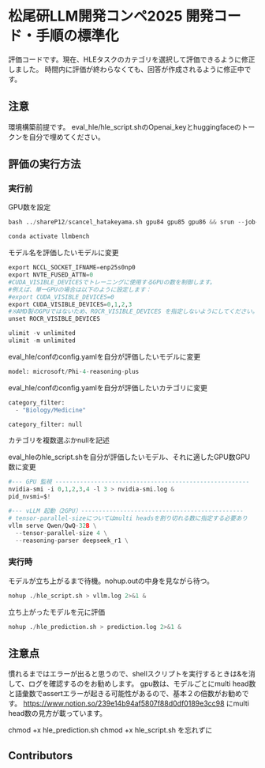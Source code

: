 # 松尾研LLM開発コンペ2025 開発コード・手順の標準化

評価コードです。現在、HLEタスクのカテゴリを選択して評価できるように修正しました。
時間内に評価が終わらなくても、回答が作成されるように修正中です。

## 注意
環境構築前提です。
eval_hle/hle_script.shのOpenai_keyとhuggingfaceのトークンを自分で埋めてください。


## 評価の実行方法
### 実行前
GPU数を設定
```python
bash ../shareP12/scancel_hatakeyama.sh gpu84 gpu85 gpu86 && srun --job-name=evaluate --partition P12 --nodes=1 --nodelist osk-gpu[86] --gpus-per-node=1 --time=12:00:00 --pty bash -i
```
```python
conda activate llmbench
```

モデル名を評価したいモデルに変更
```python
export NCCL_SOCKET_IFNAME=enp25s0np0
export NVTE_FUSED_ATTN=0
#CUDA_VISIBLE_DEVICESでトレーニングに使用するGPUの数を制御します。
#例えば、単一GPUの場合は以下のように設定します：
#export CUDA_VISIBLE_DEVICES=0
export CUDA_VISIBLE_DEVICES=0,1,2,3
#※AMD製のGPUではないため、ROCR_VISIBLE_DEVICES を指定しないようにしてください。指定するとエラーになります。
unset ROCR_VISIBLE_DEVICES

ulimit -v unlimited
ulimit -m unlimited
```
eval_hle/confのconfig.yamlを自分が評価したいモデルに変更
```python
model: microsoft/Phi-4-reasoning-plus
```

eval_hle/confのconfig.yamlを自分が評価したいカテゴリに変更
```python
category_filter:
  - "Biology/Medicine"
```
```python
category_filter: null
```
カテゴリを複数選ぶかnullを記述

eval_hleのhle_script.shを自分が評価したいモデル、それに適したGPU数GPU数に変更
```python
#--- GPU 監視 -------------------------------------------------------
nvidia-smi -i 0,1,2,3,4 -l 3 > nvidia-smi.log &
pid_nvsmi=$!

#--- vLLM 起動（2GPU）----------------------------------------------
# tensor-parallel-sizeについてはmulti headsを割り切れる数に指定する必要あり
vllm serve Qwen/QwQ-32B \
  --tensor-parallel-size 4 \
  --reasoning-parser deepseek_r1 \
```


### 実行時
モデルが立ち上がるまで待機。nohup.outの中身を見ながら待つ。
```python
nohup ./hle_script.sh > vllm.log 2>&1 &
```
立ち上がったモデルを元に評価
```python
nohup ./hle_prediction.sh > prediction.log 2>&1 &
```

## 注意点
慣れるまではエラーが出ると思うので、shellスクリプトを実行するときは&を消して、ログを確認するのをお勧めします。
gpu数は、モデルごとにmulti head数と語彙数でassertエラーが起きる可能性があるので、基本２の倍数がお勧めです。
https://www.notion.so/239e14b94af5807f88d0df0189e3cc98 にmulti head数の見方が載っています。

chmod +x hle_prediction.sh
chmod +x hle_script.sh
を忘れずに
## Contributors

```
```

